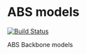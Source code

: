 # ABS models
[![Build Status](https://travis-ci.org/vitoordaz/models.svg)](https://travis-ci.org/vitoordaz/models)

ABS Backbone models
